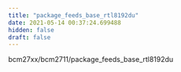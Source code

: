 ```yaml
---
title: "package_feeds_base_rtl8192du"
date: 2021-05-14 00:37:24.699488
hidden: false
draft: false
---
```


bcm27xx/bcm2711/package_feeds_base_rtl8192du

